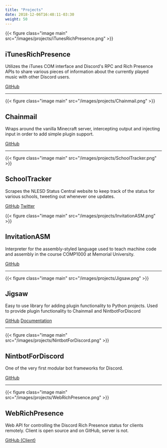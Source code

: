 ```yaml
---
title: "Projects"
date: 2018-12-06T16:48:11-03:30
weight: 50
---
```


{{< figure class="image main" src="/images/projects/iTunesRichPresence.png" >}}

## iTunesRichPresence

Utilizes the iTunes COM interface and Discord's RPC and Rich Presence APIs to share various pieces of information about the currently played music with other Discord users.

<a class="icon fa-github" href="https://github.com/nint8835/iTunesRichPresence"> GitHub</a>

___
{{< figure class="image main" src="/images/projects/Chainmail.png" >}}

## Chainmail

Wraps around the vanilla Minecraft server, intercepting output and injecting input in order to add simple plugin support.

<a class="icon fa-github" href="https://github.com/Chainmail-Project/Chainmail"> GitHub</a>

___
{{< figure class="image main" src="/images/projects/SchoolTracker.png" >}}

## SchoolTracker

Scrapes the NLESD Status Central website to keep track of the status for various schools, tweeting out whenever one updates.

<a class="icon fa-github" href="https://github.com/nint8835/SchoolTracker"> GitHub</a> <a class="icon fa-twitter" href="https://twitter.com/nlschoolstatus"> Twitter</a>

{{< figure class="image main" src="/images/projects/InvitationASM.png" >}}

## InvitationASM

Interpreter for the assembly-styled language used to teach machine code and assembly in the course COMP1000 at Memorial University.

<a class="icon fa-github" href="https://github.com/nint8835/InvitationASM"> GitHub</a>

___
{{< figure class="image main" src="/images/projects/Jigsaw.png" >}}

## Jigsaw

Easy to use library for adding plugin functionality to Python projects. Used to provide plugin functionality to Chainmail and NintbotForDiscord

<a class="icon fa-github" href="https://github.com/nint8835/jigsaw"> GitHub</a> <a class="icon fa-book" href="https://jigsaw.readthedocs.io/en/latest/"> Documentation</a>

___
{{< figure class="image main" src="/images/projects/NintbotForDiscord.png" >}}

## NintbotForDiscord

One of the very first modular bot frameworks for Discord.

<a class="icon fa-github" href="https://github.com/nint8835/NintbotForDiscord"> GitHub</a>

___
{{< figure class="image main" src="/images/projects/WebRichPresence.png" >}}

## WebRichPresence

Web API for controlling the Discord Rich Presence status for clients remotely. Client is open source and on GitHub, server is not.

<a class="icon fa-github" href="https://github.com/nint8835/WebRichPresence_Client"> GitHub (Client)</a>